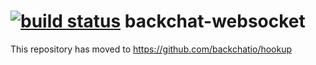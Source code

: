 [![build status](https://secure.travis-ci.org/mojolly/backchat-websocket.png)](http://travis-ci.org/mojolly/backchat-websocket)
backchat-websocket
==================

This repository has moved to https://github.com/backchatio/hookup